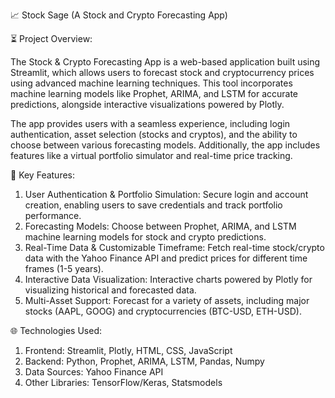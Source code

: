 📈 Stock Sage (A Stock and Crypto Forecasting App)

⏳ Project Overview:

The Stock & Crypto Forecasting App is a web-based application built using Streamlit, which allows users to forecast stock and cryptocurrency prices using advanced machine learning techniques. This tool incorporates machine learning models like Prophet, ARIMA, and LSTM for accurate predictions, alongside interactive visualizations powered by Plotly.

The app provides users with a seamless experience, including login authentication, asset selection (stocks and cryptos), and the ability to choose between various forecasting models. Additionally, the app includes features like a virtual portfolio simulator and real-time price tracking.

🔑 Key Features:

1. User Authentication & Portfolio Simulation: Secure login and account creation, enabling users to save credentials and track portfolio performance.
2. Forecasting Models: Choose between Prophet, ARIMA, and LSTM machine learning models for stock and crypto predictions.
3. Real-Time Data & Customizable Timeframe: Fetch real-time stock/crypto data with the Yahoo Finance API and predict prices for different time frames (1-5 years).
4. Interactive Data Visualization: Interactive charts powered by Plotly for visualizing historical and forecasted data.
5. Multi-Asset Support: Forecast for a variety of assets, including major stocks (AAPL, GOOG) and cryptocurrencies (BTC-USD, ETH-USD).



🌐 Technologies Used:

1. Frontend: Streamlit, Plotly, HTML, CSS, JavaScript
2. Backend: Python, Prophet, ARIMA, LSTM, Pandas, Numpy
3. Data Sources: Yahoo Finance API
4. Other Libraries: TensorFlow/Keras, Statsmodels
